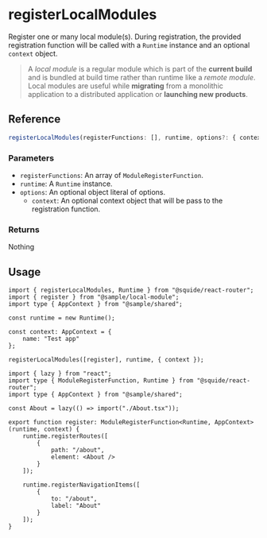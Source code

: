 # registerLocalModules

Register one or many local module(s). During registration, the provided registration function will be called with a `Runtime` instance and an optional `context` object.

> A *local module* is a regular module which is part of the **current build** and is bundled at build time rather than runtime like a *remote module*. Local modules are useful while **migrating** from a monolithic application to a distributed application or **launching new products**.

## Reference

```ts
registerLocalModules(registerFunctions: [], runtime, options?: { context? })
```

### Parameters

- `registerFunctions`: An array of `ModuleRegisterFunction`.
- `runtime`: A `Runtime` instance.
- `options`: An optional object literal of options.
    - `context`: An optional context object that will be pass to the registration function.

### Returns

Nothing

## Usage

```tsx !#11 host/src/bootstrap.tsx
import { registerLocalModules, Runtime } from "@squide/react-router";
import { register } from "@sample/local-module";
import type { AppContext } from "@sample/shared";

const runtime = new Runtime();

const context: AppContext = {
    name: "Test app"
};

registerLocalModules([register], runtime, { context });
```

```tsx !#7-21 local-module/src/register.tsx
import { lazy } from "react";
import type { ModuleRegisterFunction, Runtime } from "@squide/react-router";
import type { AppContext } from "@sample/shared";

const About = lazy(() => import("./About.tsx"));

export function register: ModuleRegisterFunction<Runtime, AppContext>(runtime, context) {
    runtime.registerRoutes([
        {
            path: "/about",
            element: <About />
        }
    ]);

    runtime.registerNavigationItems([
        {
            to: "/about",
            label: "About"
        }
    ]);
}
```
